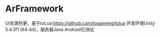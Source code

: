 # ArFramework
UI资源热更，基于toLua:https://github.com/topameng/tolua
开发环境Unity 5.4.3f1 (64-bit)，服务器Java
Android已测试
